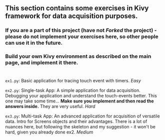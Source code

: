 ## This section contains some exercises in Kivy framework for data acquisition purposes.

### If you are a part of this project (have not *Forked* the project) - please do not implement your exercises here, so other people can use it in the future. 
### Build your own Kivy environment as described on the main page, and implement it there.

#

`ex1.py`: Basic application for tracing touch event with timers. *Easy*

`ex2.py`: Single-task App: A simple application for data acquisition. Debugging your application and understand the touch-events better. This one may take some time...
**Make sure you implement and then read the answers inside.** They are very useful. *Hard*

`ex3.py`: Multi-task App: An advanced application for acquisition of versatile data. Intro for Screens objects and their advantages. There is a lot of nuances here, but following the skeleton and my suggestion - it won't be hard, given you already done ex2. *Medium*